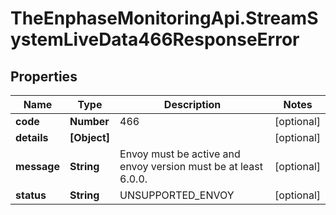 # TheEnphaseMonitoringApi.StreamSystemLiveData466ResponseError

## Properties

Name | Type | Description | Notes
------------ | ------------- | ------------- | -------------
**code** | **Number** | 466 | [optional] 
**details** | **[Object]** |  | [optional] 
**message** | **String** | Envoy must be active and envoy version must be at least 6.0.0. | [optional] 
**status** | **String** | UNSUPPORTED_ENVOY | [optional] 


